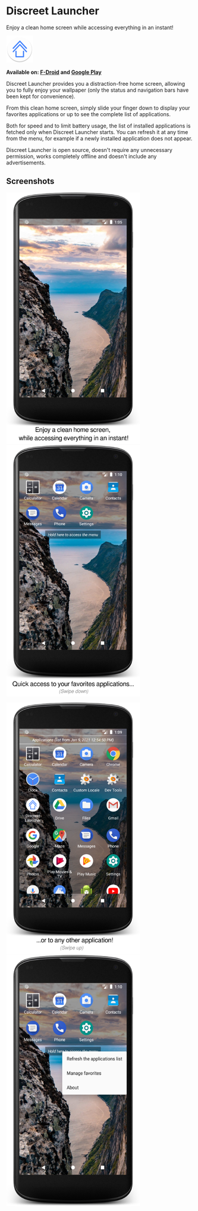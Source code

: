 # Discreet Launcher

Enjoy a clean home screen while accessing everything in an instant!

![ApplicationIcon](app/src/main/res/mipmap-hdpi/ic_launcher_round.png)

**Available on: [F-Droid](https://f-droid.org/en/packages/com.vincent_falzon.discreetlauncher) and [Google Play](https://play.google.com/store/apps/details?id=com.vincent_falzon.discreetlauncher)**

Discreet Launcher provides you a distraction-free home screen, allowing you to fully enjoy your
wallpaper (only the status and navigation bars have been kept for convenience).

From this clean home screen, simply slide your finger down to display your favorites applications
or up to see the complete list of applications.

Both for speed and to limit battery usage, the list of installed applications is fetched only when
Discreet Launcher starts. You can refresh it at any time from the menu, for example if a newly
installed application does not appear.

Discreet Launcher is open source, doesn't require any unnecessary permission, works completely
offline and doesn't include any advertisements.

## Screenshots

<img src="fastlane/metadata/android/en-US/images/phoneScreenshots/1.png" width="360" height="675"><img src="fastlane/metadata/android/en-US/images/phoneScreenshots/2.png" width="360" height="675">

<img src="fastlane/metadata/android/en-US/images/phoneScreenshots/3.png" width="360" height="675"><img src="fastlane/metadata/android/en-US/images/phoneScreenshots/4.png" width="360" height="675">

